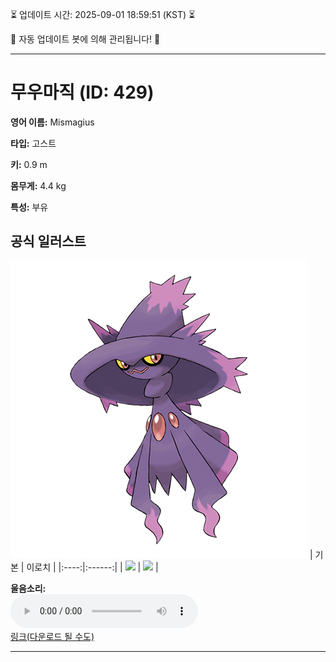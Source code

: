 
⏳ 업데이트 시간: 2025-09-01 18:59:51 (KST) ⏳

🤖 자동 업데이트 봇에 의해 관리됩니다! 🤖

---

# 무우마직 (ID: 429)
**영어 이름:** Mismagius

**타입:** 고스트

**키:** 0.9 m

**몸무게:** 4.4 kg

**특성:** 부유

## 공식 일러스트
![](https://raw.githubusercontent.com/PokeAPI/sprites/master/sprites/pokemon/other/official-artwork/429.png)
| 기본 | 이로치 |
|:----:|:------:|
| <img src="http://play.pokemonshowdown.com/sprites/ani/mismagius.gif" width="200"> | <img src="http://play.pokemonshowdown.com/sprites/ani-shiny/mismagius.gif" width="200"> |

**울음소리:**<br><audio controls src="https://raw.githubusercontent.com/PokeAPI/cries/main/cries/pokemon/latest/429.ogg"></audio><br> [링크(다운로드 될 수도)](https://raw.githubusercontent.com/PokeAPI/cries/main/cries/pokemon/latest/429.ogg)


---
